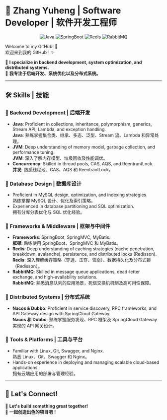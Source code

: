 # 🚀 Zhang Yuheng | Software Developer | 软件开发工程师

<div align="center">
  <img src="https://img.shields.io/badge/-Java-blue?logo=java&logoColor=white" alt="Java">
  <img src="https://img.shields.io/badge/-SpringBoot-green?logo=springboot&logoColor=white" alt="SpringBoot">
  <img src="https://img.shields.io/badge/-Redis-red?logo=redis&logoColor=white" alt="Redis">
  <img src="https://img.shields.io/badge/-RabbitMQ-orange?logo=rabbitmq&logoColor=white" alt="RabbitMQ">
</div>

Welcome to my GitHub! 👋  
欢迎来到我的 GitHub！✨  

🎯 **I specialize in backend development, system optimization, and distributed systems.**  
🎯 **我专注于后端开发、系统优化以及分布式系统。**

---

## 🛠️ Skills | 技能

### 🔹 **Backend Development | 后端开发**
- **Java**: Proficient in collections, inheritance, polymorphism, generics, Stream API, Lambda, and exception handling.  
  **Java**: 熟练掌握集合类、继承、多态、泛型、Stream 流、Lambda 和异常处理。
- **JVM**: Deep understanding of memory model, garbage collection, and performance tuning.  
  **JVM**: 深入了解内存模型、垃圾回收及性能调优。
- **Concurrency**: Skilled in thread pools, CAS, AQS, and ReentrantLock.  
  **并发**: 熟悉线程池、CAS、AQS 和 ReentrantLock。

### 🔹 **Database Design | 数据库设计**
- Proficient in MySQL design, optimization, and indexing strategies.  
  熟练掌握 MySQL 设计、优化及索引策略。
- Experienced in database partitioning and SQL optimization.  
  拥有分库分表优化与 SQL 优化经验。

### 🔹 **Frameworks & Middleware | 框架与中间件**
- **Frameworks**: SpringBoot, SpringMVC, MyBatis.  
  **框架**: 熟练使用 SpringBoot、SpringMVC 和 MyBatis。
- **Redis**: Deep understanding of caching strategies (cache penetration, breakdown, avalanche), persistence, and distributed locks (Redisson).  
  **Redis**: 深入理解缓存策略（穿透、击穿、雪崩）、数据持久化及分布式锁（Redisson）。
- **RabbitMQ**: Skilled in message queue applications, dead-letter exchange, and high-availability solutions.  
  **RabbitMQ**: 熟悉消息队列的应用场景，死信交换机机制及高可用性保障。

### 🔹 **Distributed Systems | 分布式系统**
- **Nacos & Dubbo**: Proficient in service discovery, RPC frameworks, and API Gateway design with SpringCloud Gateway.  
  **Nacos 和 Dubbo**: 熟练掌握服务发现、RPC 框架及 SpringCloud Gateway 实现的 API 网关设计。

### 🔹 **Tools & Platforms | 工具与平台**
- Familiar with Linux, Git, Swagger, and Nginx.  
  熟悉 Linux、Git、Swagger 和 Nginx。
- Hands-on experience in deploying and managing scalable cloud-based applications.  
  拥有云端应用的部署与管理经验。

---
## 🌈 Let's Connect!
                                                                                                                                                                           

🌟 **Let's build something great together!**  
🌟 **一起创造出色的项目吧！**

